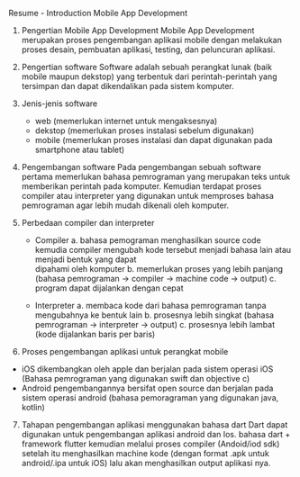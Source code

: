 Resume - Introduction Mobile App Development
1. Pengertian Mobile App Development
Mobile App Development merupakan proses pengembangan aplikasi mobile  dengan melakukan proses desain, pembuatan aplikasi, testing, dan peluncuran aplikasi.

2. Pengertian software
Software adalah sebuah perangkat lunak (baik mobile maupun dekstop) yang terbentuk dari perintah-perintah yang tersimpan dan dapat dikendalikan pada sistem komputer.

3. Jenis-jenis software
   - web (memerlukan internet untuk mengaksesnya)
   - dekstop (memerlukan proses instalasi sebelum digunakan)
   - mobile (memerlukan proses instalasi dan dapat digunakan pada smartphone atau tablet)

5. Pengembangan software
Pada pengembangan sebuah software pertama memerlukan bahasa pemrograman yang merupakan teks untuk memberikan perintah pada komputer. Kemudian terdapat proses compiler atau interpreter yang digunakan untuk memproses bahasa pemrograman agar lebih mudah dikenali oleh komputer.

6. Perbedaan compiler dan interpreter
   - Compiler
     a. bahasa pemograman menghasilkan source code kemudia compiler mengubah kode tersebut menjadi bahasa lain atau menjadi bentuk yang dapat    
        dipahami oleh komputer
     b. memerlukan proses yang lebih panjang (bahasa pemrograman -> compiler -> machine code -> output)
     c. program dapat dijalankan dengan cepat

   - Interpreter
     a. membaca kode dari bahasa pemrograman tanpa mengubahnya ke bentuk lain
     b. prosesnya lebih singkat (bahasa pemrograman -> interpreter -> output)
     c. prosesnya lebih lambat (kode dijalankan baris per baris)

6. Proses pengembangan aplikasi untuk perangkat mobile
- iOS dikembangkan oleh apple dan berjalan pada sistem operasi iOS (Bahasa pemrograman yang digunakan swift dan objective c)
- Android pengembangannya bersifat open source dan berjalan pada sistem operasi android (bahasa pemoragraman yang digunakan java, kotlin)

7. Tahapan pengembangan aplikasi menggunakan bahasa dart
Dart dapat digunakan untuk pengembangan aplikasi android dan Ios.
bahasa dart + framework flutter kemudian melalui proses compiler (Andoid/iod sdk) setelah itu menghasilkan machine kode (dengan format .apk untuk android/.ipa untuk iOS) lalu akan menghasilkan output aplikasi nya.

